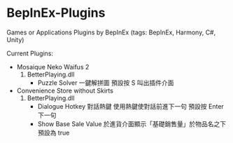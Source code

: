 # BepInEx-Plugins
Games or Applications Plugins by BepInEx (tags: BepInEx, Harmony, C#, Unity)

Current Plugins:

* Mosaique Neko Waifus 2 
	1. BetterPlaying.dll
		* Puzzle Solver 一鍵解拼圖 預設按 S 叫出插件介面
* Convenience Store without Skirts
	1. BetterPlaying.dll
		* Dialogue Hotkey 對話熱鍵 使用熱鍵使對話前進下一句 預設按 Enter 下一句
		* Show Base Sale Value 於進貨介面顯示「基礎銷售量」於物品名之下 預設為 true
